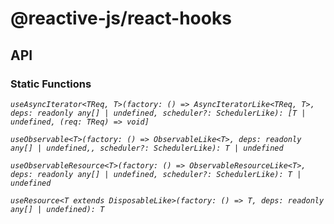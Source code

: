# @reactive-js/react-hooks

## API

### Static Functions

*`useAsyncIterator<TReq, T>(factory: () => AsyncIteratorLike<TReq, T>, deps: readonly any[] | undefined, scheduler?: SchedulerLike): [T | undefined, (req: TReq) => void]`*

*`useObservable<T>(factory: () => ObservableLike<T>, deps: readonly any[] | undefined,, scheduler?: SchedulerLike): T | undefined`*

*`useObservableResource<T>(factory: () => ObservableResourceLike<T>, deps: readonly any[] | undefined, scheduler?: SchedulerLike): T | undefined`*

*`useResource<T extends DisposableLike>(factory: () => T, deps: readonly any[] | undefined): T `*

